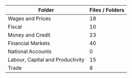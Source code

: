 | Folder                           |   Files / Folders |
|----------------------------------|-------------------|
| Wages and Prices                 |                18 |
| Fiscal                           |                10 |
| Money and Credit                 |                23 |
| Financial Markets                |                40 |
| National Accounts                |                 0 |
| Labour, Capital and Productivity |                15 |
| Trade                            |                 8 |